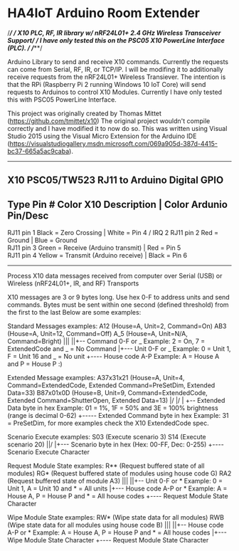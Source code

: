 # HA4IoT Arduino Room Extender

/****************************************************************************/
/* X10 PLC, RF, IR library w/ nRF24L01+ 2.4 GHz Wireless Transceiver Support*/
/* I have only tested this on the PSC05 X10 PowerLine Interface (PLC).		*/
/****************************************************************************/


Arduino Library to send and receive X10 commands. Currently the requests can come from Serial, RF, IR, or TCP/IP. I will be modifing it to additionally receive requests from the nRF24L01+ Wireless Transiever. The intention is that the RPi (Raspberry Pi 2 running Windows 10 IoT Core) will send requests to Arduinos to control X10 Modules. Currently I have only tested this with PSC05 PowerLine Interface. 

This project was originally created by Thomas Mittet (https://github.com/tmittet/x10) The original project wouldn't compile correctly and I have modified it to now do so. This was written using Visual Studio 2015 using the Visual Micro Extension for the Arduino IDE (https://visualstudiogallery.msdn.microsoft.com/069a905d-387d-4415-bc37-665a5ac9caba). 

***************************************************************************
 X10 PSC05/TW523 RJ11 to Arduino Digital GPIO								
--------------------------------------------------------------------------
 Type	Pin # Color	   X10 Description			| Color   Ardunio Pin/Desc
--------------------------------------------------------------------------
 RJ11 pin 1 Black  = Zero Crossing			    | White = Pin 4 / IRQ 2	
 RJ11 pin 2 Red    = Ground					    | Blue  = Ground			     
 RJ11 pin 3 Green  = Receive (Arduino transmit) | Red   = Pin 5			  
 RJ11 pin 4 Yellow = Transmit (Arduino receive) | Black = Pin 6			
***************************************************************************

Process X10 data messages received from computer over Serial (USB) or Wireless (nRF24L01+, IR, and RF) Transports
 
  X10 messages are 3 or 9 bytes long. Use hex 0-F to address units and send commands.
  Bytes must be sent within one second (defined threshold) from the first to the last
  Below are some examples:
 
  Standard Messages examples:
  A12 (House=A, Unit=2, Command=On)
  AB3 (House=A, Unit=12, Command=Off)
  A_5 (House=A, Unit=N/A, Command=Bright)
  |||
  ||+-- Command 0-F or _  Example: 2 = On, 7 = ExtendedCode and _ = No Command
  |+--- Unit 0-F or _     Example: 0 = Unit 1, F = Unit 16 and _ = No unit
  +---- House code A-P    Example: A = House A and P = House P :)
 
  Extended Message examples:
  A37x31x21 (House=A, Unit=4, Command=ExtendedCode, Extended Command=PreSetDim, Extended Data=33)
  B87x01x0D (House=B, Unit=9, Command=ExtendedCode, Extended Command=ShutterOpen, Extended Data=13)
      |/ |/
      |  +-- Extended Data byte in hex     Example: 01 = 1%, 1F = 50% and 3E = 100% brightness (range is decimal 0-62)
      +----- Extended Command byte in hex  Example: 31 = PreSetDim, for more examples check the X10 ExtendedCode spec.
 
  Scenario Execute examples:
  S03 (Execute scenario 3)
  S14 (Execute scenario 20)
  ||/
  |+--- Scenario byte in hex (Hex: 00-FF, Dec: 0-255)
  +---- Scenario Execute Character
 
  Request Module State examples:
  R** (Request buffered state of all modules)
  RG* (Request buffered state of modules using house code G)
  RA2 (Request buffered state of module A3)
  |||
  ||+-- Unit 0-F or *        Example: 0 = Unit 1, A = Unit 10 and * = All units
  |+--- House code A-P or *  Example: A = House A, P = House P and * = All house codes
  +---- Request Module State Character
 
  Wipe Module State examples:
  RW* (Wipe state data for all modules)
  RWB (Wipe state data for all modules using house code B)
  |||
  ||+-- House code A-P or *  Example: A = House A, P = House P and * = All house codes
  |+--- Wipe Module State Character
  +---- Request Module State Character